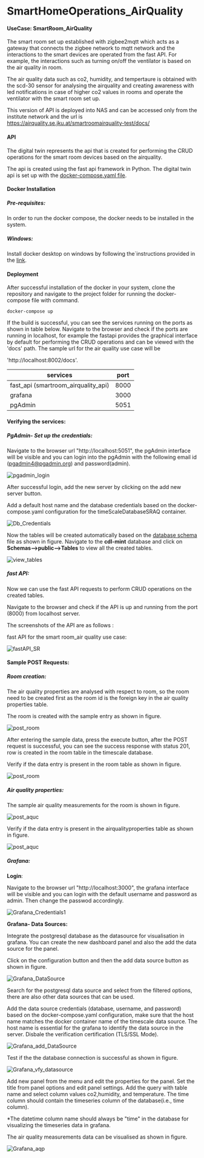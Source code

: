 # SmartHomeOperations_AirQuality

#### UseCase: SmartRoom_AirQuality

The smart room set up established with zigbee2mqtt which acts as a gateway that connects the zigbee network to mqtt network and the interactions to the smart devices are operated from the fast API. For example, the interactions such as turning on/off the ventilator is based on the air quality in room.

The air quality data such as co2, humidity, and tempertaure is obtained with the scd-30 sensor for analysing the airquality and creating awareness with led notifications in case of higher co2 values in rooms and operate the ventilator with the smart room set up.

This version of API is deployed into NAS and can be accessed only from the institute network and the url is 
https://airquality.se.jku.at/smartroomairquality-test/docs/

#### API

The digital twin represents the api that is created for performing the CRUD operations for the smart room devices based on the airquality.

The api is created using the fast api framework in Python. The digital twin api is set up with the [docker-compose.yaml file]('https://github.com/cdl-mint/SmartHomeOperations_AirQuality/SmartHome_AirQuality/blob/main/docker-compose.yaml').

#### Docker Installation

##### Pre-requisites:

In order to run the docker compose, the docker needs to be installed in the system.

##### Windows:

Install docker desktop on windows by following the´instructions provided in the [link]('https://docs.docker.com/desktop/install/windows-install/').

#### Deployment

After successful installation of the docker in your system, clone the repository and navigate to the project folder for running the docker-compose file with command.

`docker-compose up`

If the build is successful, you can see the services running on the ports as shown in table below. Navigate to the browser and check if the ports are running in localhost, for example the fastapi provides the graphical interface by default for performing the CRUD operations and can be viewed with the 'docs' path. The sample url for the air quality use case will be

'http://localhost:8002/docs'.

| services                            | port |
| ----------------------------------- | ---- |
| fast_api (smartroom_airquality_api) | 8000 |
| grafana                             | 3000 |
| pgAdmin                             | 5051 |

#### Verifying the services:

##### PgAdmin- Set up the credentials:

Navigate to the browser url "http://localhost:5051", the pgAdmin interface will be visible and you can login into the pgAdmin with the following email id (pgadmin4@pgadmin.org) and password(admin).

![pgadmin_login](./images/pgadmin_login.png)

After successful login, add the new server by clicking on the add new server button.

Add a default host name and the database credentials based on the docker-compose.yaml configuration for the timeScaleDatabaseSRAQ container.

![Db_Credentials](./images/pg_ds.png)

Now the tables will be created automatically based on the [database schema](https://github.com/cdl-mint/SmartHomeOperations_AirQuality/SmartHome_AirQuality/Database_Schema.sql) file as shown in figure. Navigate to the **cdl-mint** database and click on **Schemas-->public-->Tables** to view all the created tables.

![view_tables](./images/view_tables.png)

##### fast API:

Now we can use the fast API requests to perform CRUD operations on the created tables.

Navigate to the browser and check if the API is up and running from the port (8000) from localhost server.

The screenshots of the API are as follows :

fast API for the smart room_air quality use case:

![fastAPI_SR](./images/api.png)

#### Sample POST Requests:

##### Room creation:

The air quality properties are analysed with respect to room, so the room need to be created first as the room id is the foreign key in the air quality properties table.

The room is created with the sample entry as shown in figure.

![post_room](./images/add_room.png)

After entering the sample data, press the execute button, after the POST request is successful, you can see the success response with status 201, row is created in the room table in the timescale database.

Verify if the data entry is present in the room table as shown in figure.

![post_room](./images/view_room.png)

##### Air quality properties:

The sample air quality measurements for the room is shown in figure.

![post_aquc](./images/add_aq.png)

Verify if the data entry is present in the airqualityproperties table as shown in figure.

![post_aquc](./images/view_aq.png)

##### Grafana:

**Login**:

Navigate to the browser url "http://localhost:3000", the grafana interface will be visible and you can login with the default username and password as admin. Then change the passwod accordingly.

![Grafana_Credentials1](./images/grafanalogin.png)

**Grafana- Data Sources:**

Integrate the postgresql database as the datasource for visualisation in grafana. You can create the new dashboard panel and also the add the data source for the panel.

Click on the configuration button and then the add data source button as shown in figure.

![Grafana_DataSource](./images/grafana_datasource.png)

Search for the postgresql data source and select from the filtered options, there are also other data sources that can be used.

Add the data source credentials (database, username, and password) based on the docker-compose.yaml configuration, make sure that the host name matches the docker container name of the timescale data source. The host name is essential for the grafana to identify the data source in the server. Disbale the verification certification (TLS/SSL Mode). 

![Grafana_add_DataSource](./images/grafana_add_ds.png)

Test if the the database connection is successful as shown in figure.

![Grafana_vfy_datasource](./images/grafana_vds.png)

Add new panel from the menu and edit the properties for the panel. Set the title from panel options and edit panel settings. Add the query with table name and select column values co2,humidity, and temperature. The time column should contain the timeseries column of the database(i.e., time column). 

*The datetime column name should always be "time" in the database for visualizing the timeseries data in grafana.

The air quality measurements data can be visualised as shown in figure.

![Grafana_aqp](./images/view_aqp_grafana.png)

